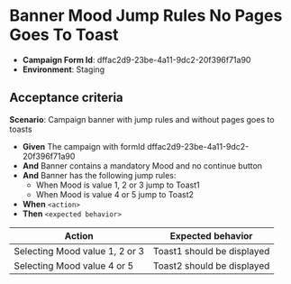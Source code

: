 # Banner Mood Jump Rules No Pages Goes To Toast

- **Campaign Form Id**: dffac2d9-23be-4a11-9dc2-20f396f71a90
- **Environment**: Staging

## Acceptance criteria

**Scenario**: Campaign banner with jump rules and without pages goes to toasts

* **Given** The campaign with formId dffac2d9-23be-4a11-9dc2-20f396f71a90
* **And** Banner contains a mandatory Mood and no continue button
* **And** Banner has the following jump rules:
  * When Mood is value 1, 2 or 3 jump to Toast1
  * When Mood is value 4 or 5 jump to Toast2
* **When** `<action>`
* **Then** `<expected behavior>`

| Action | Expected behavior |
|--------|-------------------|
| Selecting Mood value 1, 2 or 3 |  Toast1 should be displayed |
| Selecting Mood value 4 or 5 |  Toast2 should be displayed |
